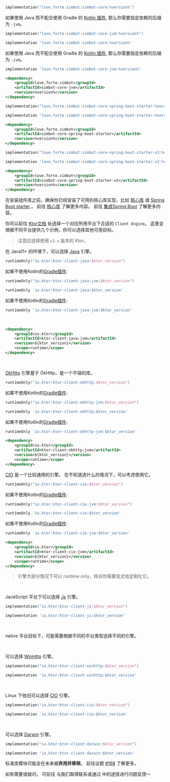 <tabs id="simbot-core-build" group="build">
<tab title="Gradle(Kotlin DSL)" group-key="kts">

```Kotlin
implementation("love.forte.simbot:simbot-core:%version%")
```

如果使用 Java 而不配合使用 Gradle 的 [Kotlin 插件](https://kotlinlang.org/docs/gradle-configure-project.html#apply-the-plugin),
那么你需要指定依赖的后缀为 `-jvm`。

```Kotlin
implementation("love.forte.simbot:simbot-core-jvm:%version%")
```

</tab>
<tab title="Gradle(Groovy)" group-key="groovy">

```Groovy
implementation 'love.forte.simbot:simbot-core:%version%'
```

如果使用 Java 而不配合使用 Gradle 的 [Kotlin 插件](https://kotlinlang.org/docs/gradle-configure-project.html#apply-the-plugin), 
那么你需要指定依赖的后缀为 `-jvm`。

```Groovy
implementation 'love.forte.simbot:simbot-core-jvm:%version%'
```

</tab>
<tab title="Maven" group-key="maven">

```xml
<dependency>
    <groupId>love.forte.simbot</groupId>
    <artifactId>simbot-core-jvm</artifactId>
    <version>%version%</version>
</dependency>
```

</tab>
</tabs>
<tabs id="simbot-spring-3-build" group="build">
<tab title="Gradle(Kotlin DSL)" group-key="kts">

```Kotlin
implementation("love.forte.simbot:simbot-core-spring-boot-starter:%version%")
```

</tab>
<tab title="Gradle(Groovy)" group-key="groovy">

```Groovy
implementation 'love.forte.simbot:simbot-core-spring-boot-starter:%version%'
```

</tab>
<tab title="Maven" group-key="maven">

```xml
<dependency>
    <groupId>love.forte.simbot</groupId>
    <artifactId>simbot-core-spring-boot-starter</artifactId>
    <version>%version%</version>
</dependency>
```

</tab>
</tabs>
<tabs id="simbot-spring-2-build" group="build">
<tab title="Gradle(Kotlin DSL)" group-key="kts">

```Kotlin
implementation("love.forte.simbot:simbot-core-spring-boot-starter-v2:%version%")
```

</tab>
<tab title="Gradle(Groovy)" group-key="groovy">

```Groovy
implementation 'love.forte.simbot:simbot-core-spring-boot-starter-v2:%version%'
```

</tab>
<tab title="Maven" group-key="maven">

```xml
<dependency>
    <groupId>love.forte.simbot</groupId>
    <artifactId>simbot-core-spring-boot-starter-v2</artifactId>
    <version>%version%</version>
</dependency>
```

</tab>
</tabs>





<snippet id="pre-component-install">
<note>
在安装组件库之前，确保你已经安装了可用的核心库实现，比如 
<a href="start-use-core.md">核心库</a>
或 
<a href="Spring-Boot.md">Spring Boot starter</a>
。
</note>

<tabs>
<tab title="核心库">
<include from="refers.md" element-id="simbot-core-build"></include>

<tip>
前往
<a href="start-use-core.md">核心库</a>
了解更多内容。
</tip>

</tab>
<tab title="Spring Boot starter">
<include from="refers.md" element-id="simbot-spring-3-build"></include>

<tip>
前往
<a href="Spring-Boot.md">集成Spring Boot</a>
了解更多内容。
</tip>
</tab>
</tabs>


</snippet>

<snippet id="engine-choose">

你可以前往 [Ktor文档](https://ktor.io/docs/http-client-engines.html)
处选择一个对应所用平台下合适的 `Client Engine`。
这里会根据不同平台提供几个示例，你可以选择其他可用目标。

> 注意应选择使用 `v2.x` 版本的 Ktor。

<tabs group="Platform">
<tab title="JVM" group-key="JVM">

<tabs>
<tab title="Java">

在 Java11+ 的环境下，可以选择 [Java](https://ktor.io/docs/http-client-engines.html#java) 引擎。

<tabs group="build">
<tab title="Gradle Kotlin DSL" group-key="kts">

```kotlin
runtimeOnly("io.ktor:ktor-client-java:$ktor_version")
```

如果不使用Kotlin的[Gradle插件](https://kotlinlang.org/docs/gradle-configure-project.html):

```kotlin
runtimeOnly("io.ktor:ktor-client-java-jvm:$ktor_version")
```

</tab>
<tab title="Gradle Groovy" group-key="groovy">

```groovy
runtimeOnly 'io.ktor:ktor-client-java:$ktor_version'
```

如果不使用Kotlin的[Gradle插件](https://kotlinlang.org/docs/gradle-configure-project.html):

```groovy
runtimeOnly 'io.ktor:ktor-client-java-jvm:$ktor_version'
```

<br />

</tab>
<tab title="Maven" group-key="maven">

```xml
<dependency>
    <groupId>io.ktor</groupId>
    <artifactId>ktor-client-java-jvm</artifactId>
    <version>${ktor_version}</version>
    <scope>runtime</scope>
</dependency>
```

<br />

</tab>
</tabs>

</tab>
<tab title="OkHttp">

[OkHttp](https://ktor.io/docs/client-engines.html#okhttp)
引擎基于 OkHttp，是一个不错的库。

<tabs group="build">
<tab title="Gradle Kotlin DSL" group-key="kts">

```kotlin
runtimeOnly("io.ktor:ktor-client-okhttp:$ktor_version")
```

如果不使用Kotlin的[Gradle插件](https://kotlinlang.org/docs/gradle-configure-project.html):

```kotlin
runtimeOnly("io.ktor:ktor-client-okhttp-jvm:$ktor_version")
```

</tab>
<tab title="Gradle Groovy" group-key="groovy">

```groovy
runtimeOnly 'io.ktor:ktor-client-okhttp:$ktor_version'
```

如果不使用Kotlin的[Gradle插件](https://kotlinlang.org/docs/gradle-configure-project.html):

```groovy
runtimeOnly 'io.ktor:ktor-client-okhttp-jvm:$ktor_version'
```

</tab>
<tab title="Maven" group-key="maven">

```xml
<dependency>
    <groupId>io.ktor</groupId>
    <artifactId>ktor-client-okhttp-jvm</artifactId>
    <version>${ktor_version}</version>
    <scope>runtime</scope>
</dependency>
```

</tab>
</tabs>

</tab>
<tab title="CIO">

[CIO](https://ktor.io/docs/http-client-engines.html#cio) 是一个比较通用的引擎。
在不知道选什么的情况下，可以考虑使用它。

<tabs group="build">
<tab title="Gradle Kotlin DSL" group-key="kts">

```kotlin
runtimeOnly("io.ktor:ktor-client-cio:$ktor_version")
```

如果不使用Kotlin的[Gradle插件](https://kotlinlang.org/docs/gradle-configure-project.html):

```kotlin
runtimeOnly("io.ktor:ktor-client-cio-jvm:$ktor_version")
```

</tab>
<tab title="Gradle Groovy" group-key="groovy">

```groovy
runtimeOnly 'io.ktor:ktor-client-cio:$ktor_version'
```


如果不使用Kotlin的[Gradle插件](https://kotlinlang.org/docs/gradle-configure-project.html):

```groovy
runtimeOnly 'io.ktor:ktor-client-cio-jvm:$ktor_version'
```

</tab>
<tab title="Maven" group-key="maven">

```xml
<dependency>
    <groupId>io.ktor</groupId>
    <artifactId>ktor-client-cio-jvm</artifactId>
    <version>${ktor_version}</version>
    <scope>runtime</scope>
</dependency>
```

</tab>
</tabs>

</tab>
</tabs>

> 引擎大部分情况下可以 runtime only，除非你需要显式地定制化它。

</tab>

<tab title="JavaScript" group-key="JS">
<br />

JavaScript 平台下可以选择 [Js](https://ktor.io/docs/http-client-engines.html#js) 引擎。

<tabs group="build">
<tab title="Gradle Kotlin DSL" group-key="kts">

```kotlin
implementation("io.ktor:ktor-client-js:$ktor_version")
```

</tab>
<tab title="Gradle Groovy" group-key="groovy">

```groovy
implementation 'io.ktor:ktor-client-js:$ktor_version'
```

</tab>
</tabs>

</tab>

<tab title="Native" group-key="Native">
<br />

native 平台目标下，可能需要根据不同的平台类型选择不同的引擎。

<tabs group="NativePlatform">
<tab title="Mingw">
<br />

可以选择 [WinHttp](https://ktor.io/docs/http-client-engines.html#winhttp) 引擎。

<tabs group="build">
<tab title="Gradle Kotlin DSL" group-key="kts">

```kotlin
implementation("io.ktor:ktor-client-winhttp:$ktor_version")
```

</tab>
<tab title="Gradle Groovy" group-key="groovy">

```groovy
implementation 'io.ktor:ktor-client-winhttp:$ktor_version'
```

</tab>
</tabs>

</tab>
<tab title="Linux">
<br />

Linux 下依旧可以选择 [CIO](https://ktor.io/docs/http-client-engines.html#cio) 引擎。

<tabs group="build">
<tab title="Gradle Kotlin DSL" group-key="kts">

```kotlin
implementation("io.ktor:ktor-client-cio:$ktor_version")
```

</tab>
<tab title="Gradle Groovy" group-key="groovy">

```groovy
implementation 'io.ktor:ktor-client-cio:$ktor_version'
```

</tab>
</tabs>

</tab>
<tab title="MacOS">
<br />

可以选择 [Darwin](https://ktor.io/docs/http-client-engines.html#darwin) 引擎。

<tabs group="build">
<tab title="Gradle Kotlin DSL" group-key="kts">

```kotlin
implementation("io.ktor:ktor-client-darwin:$ktor_version")
```

</tab>
<tab title="Gradle Groovy" group-key="groovy">

```groovy
implementation 'io.ktor:ktor-client-darwin:$ktor_version'
```

</tab>
</tabs>

</tab>
</tabs>

</tab>
</tabs>

</snippet>

<snippet id="qg-stdlib-will-be-removed">

<warning>

标准库模块可能会在未来被**弃用并移除**。
前往议题 [#168](https://github.com/simple-robot/simbot-component-qq-guild/issues/168) 了解更多。

</warning>

</snippet>


<warning title="👷文档待施工或施工中 🚧 " id="doc-TODO">

如有需要或疑问，
可前往 
[](communities.md) 与我们取得联系或通过
[](feedback-and-support.md) 中的途径进行问题反馈～

</warning>